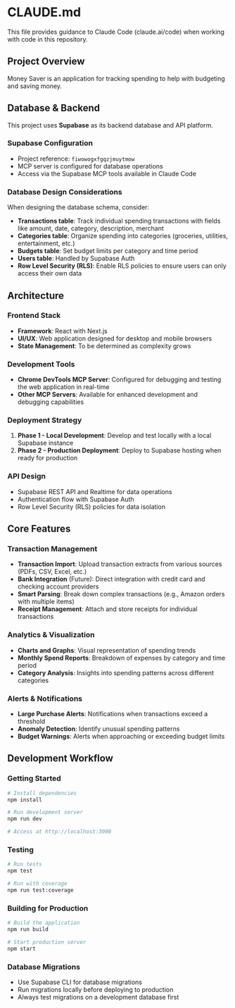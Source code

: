 # CLAUDE.md

This file provides guidance to Claude Code (claude.ai/code) when working with code in this repository.

## Project Overview

Money Saver is an application for tracking spending to help with budgeting and saving money.

## Database & Backend

This project uses **Supabase** as its backend database and API platform.

### Supabase Configuration
- Project reference: `fiwowogxfgqzjmuytmow`
- MCP server is configured for database operations
- Access via the Supabase MCP tools available in Claude Code

### Database Design Considerations
When designing the database schema, consider:
- **Transactions table**: Track individual spending transactions with fields like amount, date, category, description, merchant
- **Categories table**: Organize spending into categories (groceries, utilities, entertainment, etc.)
- **Budgets table**: Set budget limits per category and time period
- **Users table**: Handled by Supabase Auth
- **Row Level Security (RLS)**: Enable RLS policies to ensure users can only access their own data

## Architecture

### Frontend Stack
- **Framework**: React with Next.js
- **UI/UX**: Web application designed for desktop and mobile browsers
- **State Management**: To be determined as complexity grows

### Development Tools
- **Chrome DevTools MCP Server**: Configured for debugging and testing the web application in real-time
- **Other MCP Servers**: Available for enhanced development and debugging capabilities

### Deployment Strategy
1. **Phase 1 - Local Development**: Develop and test locally with a local Supabase instance
2. **Phase 2 - Production Deployment**: Deploy to Supabase hosting when ready for production

### API Design
- Supabase REST API and Realtime for data operations
- Authentication flow with Supabase Auth
- Row Level Security (RLS) policies for data isolation

## Core Features

### Transaction Management
- **Transaction Import**: Upload transaction extracts from various sources (PDFs, CSV, Excel, etc.)
- **Bank Integration** (Future): Direct integration with credit card and checking account providers
- **Smart Parsing**: Break down complex transactions (e.g., Amazon orders with multiple items)
- **Receipt Management**: Attach and store receipts for individual transactions

### Analytics & Visualization
- **Charts and Graphs**: Visual representation of spending trends
- **Monthly Spend Reports**: Breakdown of expenses by category and time period
- **Category Analysis**: Insights into spending patterns across different categories

### Alerts & Notifications
- **Large Purchase Alerts**: Notifications when transactions exceed a threshold
- **Anomaly Detection**: Identify unusual spending patterns
- **Budget Warnings**: Alerts when approaching or exceeding budget limits

## Development Workflow

### Getting Started
```bash
# Install dependencies
npm install

# Run development server
npm run dev

# Access at http://localhost:3000
```

### Testing
```bash
# Run tests
npm test

# Run with coverage
npm run test:coverage
```

### Building for Production
```bash
# Build the application
npm run build

# Start production server
npm start
```

### Database Migrations
- Use Supabase CLI for database migrations
- Run migrations locally before deploying to production
- Always test migrations on a development database first
